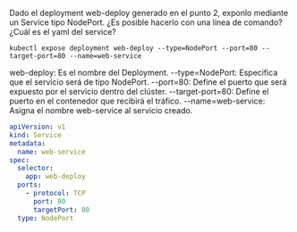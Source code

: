 Dado el deployment web-deploy generado en el punto 2, exponlo mediante un Service tipo NodePort. ¿Es posible hacerlo con una línea de comando? ¿Cuál es el yaml del service?

`kubectl expose deployment web-deploy --type=NodePort --port=80 --target-port=80 --name=web-service`

web-deploy: Es el nombre del Deployment.
--type=NodePort: Especifica que el servicio será de tipo NodePort.
--port=80: Define el puerto que será expuesto por el servicio dentro del clúster.
--target-port=80: Define el puerto en el contenedor que recibirá el tráfico.
--name=web-service: Asigna el nombre web-service al servicio creado.


``` yaml
apiVersion: v1
kind: Service
metadata:
  name: web-service
spec:
  selector:
    app: web-deploy
  ports:
    - protocol: TCP
      port: 80
      targetPort: 80
  type: NodePort
```



